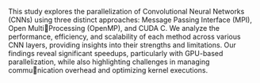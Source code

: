 This study explores the parallelization of Convolutional Neural Networks (CNNs)
using three distinct approaches: Message Passing Interface (MPI), Open MultiProcessing (OpenMP), and CUDA C. We analyze the performance, efficiency, and
scalability of each method across various CNN layers, providing insights into their
strengths and limitations. Our findings reveal significant speedups, particularly with
GPU-based parallelization, while also highlighting challenges in managing communication overhead and optimizing kernel executions.
